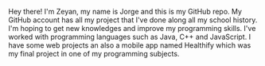 Hey there! I'm Zeyan, my name is Jorge and this is my GitHub repo. My GitHub account has all my project that I've done along all my school history.
I'm hoping to get new knowledges and improve my programming skills. I've worked with programming languages such as Java, C++ and JavaScript. I have some web projects an also
a mobile app named Healthify which was my final project in one of my programming subjects.


<!---
DarkZeyan/DarkZeyan is a ✨ special ✨ repository because its `README.md` (this file) appears on your GitHub profile.
You can click the Preview link to take a look at your changes.
--->
